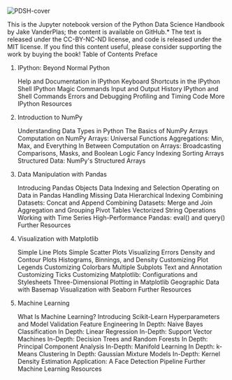

![PDSH-cover](https://user-images.githubusercontent.com/95676591/174273084-f25872cc-06ec-4cf7-a312-a827cd0572ba.png)



This is the Jupyter notebook version of the Python Data Science Handbook by Jake VanderPlas; the content is available on GitHub.* The text is released under the CC-BY-NC-ND license, and code is released under the MIT license. If you find this content useful, please consider supporting the work by buying the book!
Table of Contents
Preface
1. IPython: Beyond Normal Python

    Help and Documentation in IPython
    Keyboard Shortcuts in the IPython Shell
    IPython Magic Commands
    Input and Output History
    IPython and Shell Commands
    Errors and Debugging
    Profiling and Timing Code
    More IPython Resources

2. Introduction to NumPy

    Understanding Data Types in Python
    The Basics of NumPy Arrays
    Computation on NumPy Arrays: Universal Functions
    Aggregations: Min, Max, and Everything In Between
    Computation on Arrays: Broadcasting
    Comparisons, Masks, and Boolean Logic
    Fancy Indexing
    Sorting Arrays
    Structured Data: NumPy's Structured Arrays

3. Data Manipulation with Pandas

    Introducing Pandas Objects
    Data Indexing and Selection
    Operating on Data in Pandas
    Handling Missing Data
    Hierarchical Indexing
    Combining Datasets: Concat and Append
    Combining Datasets: Merge and Join
    Aggregation and Grouping
    Pivot Tables
    Vectorized String Operations
    Working with Time Series
    High-Performance Pandas: eval() and query()
    Further Resources

4. Visualization with Matplotlib

    Simple Line Plots
    Simple Scatter Plots
    Visualizing Errors
    Density and Contour Plots
    Histograms, Binnings, and Density
    Customizing Plot Legends
    Customizing Colorbars
    Multiple Subplots
    Text and Annotation
    Customizing Ticks
    Customizing Matplotlib: Configurations and Stylesheets
    Three-Dimensional Plotting in Matplotlib
    Geographic Data with Basemap
    Visualization with Seaborn
    Further Resources

5. Machine Learning

    What Is Machine Learning?
    Introducing Scikit-Learn
    Hyperparameters and Model Validation
    Feature Engineering
    In Depth: Naive Bayes Classification
    In Depth: Linear Regression
    In-Depth: Support Vector Machines
    In-Depth: Decision Trees and Random Forests
    In Depth: Principal Component Analysis
    In-Depth: Manifold Learning
    In Depth: k-Means Clustering
    In Depth: Gaussian Mixture Models
    In-Depth: Kernel Density Estimation
    Application: A Face Detection Pipeline
    Further Machine Learning Resources
